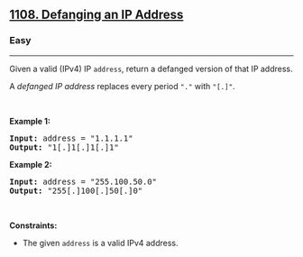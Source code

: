 <h2><a href="https://leetcode.com/problems/defanging-an-ip-address/">1108. Defanging an IP Address</a></h2><h3>Easy</h3><hr><div style="user-select: auto;"><p style="user-select: auto;">Given a valid (IPv4) IP <code style="user-select: auto;">address</code>, return a defanged version of that IP address.</p>

<p style="user-select: auto;">A <em style="user-select: auto;">defanged&nbsp;IP address</em>&nbsp;replaces every period <code style="user-select: auto;">"."</code> with <code style="user-select: auto;">"[.]"</code>.</p>

<p style="user-select: auto;">&nbsp;</p>
<p style="user-select: auto;"><strong class="example" style="user-select: auto;">Example 1:</strong></p>
<pre style="user-select: auto;"><strong style="user-select: auto;">Input:</strong> address = "1.1.1.1"
<strong style="user-select: auto;">Output:</strong> "1[.]1[.]1[.]1"
</pre><p style="user-select: auto;"><strong class="example" style="user-select: auto;">Example 2:</strong></p>
<pre style="user-select: auto;"><strong style="user-select: auto;">Input:</strong> address = "255.100.50.0"
<strong style="user-select: auto;">Output:</strong> "255[.]100[.]50[.]0"
</pre>
<p style="user-select: auto;">&nbsp;</p>
<p style="user-select: auto;"><strong style="user-select: auto;">Constraints:</strong></p>

<ul style="user-select: auto;">
	<li style="user-select: auto;">The given <code style="user-select: auto;">address</code> is a valid IPv4 address.</li>
</ul></div>